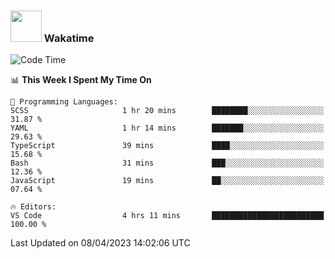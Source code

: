 ### <img src="https://media.giphy.com/media/VgCDAzcKvsR6OM0uWg/giphy.gif" width="50"> Wakatime

  <!--START_SECTION:waka-->
![Code Time](http://img.shields.io/badge/Code%20Time-1%2C355%20hrs%203%20mins-blue)

📊 **This Week I Spent My Time On** 

```text
💬 Programming Languages: 
SCSS                     1 hr 20 mins        ████████░░░░░░░░░░░░░░░░░   31.87 % 
YAML                     1 hr 14 mins        ███████░░░░░░░░░░░░░░░░░░   29.63 % 
TypeScript               39 mins             ████░░░░░░░░░░░░░░░░░░░░░   15.68 % 
Bash                     31 mins             ███░░░░░░░░░░░░░░░░░░░░░░   12.36 % 
JavaScript               19 mins             ██░░░░░░░░░░░░░░░░░░░░░░░   07.64 % 

🔥 Editors: 
VS Code                  4 hrs 11 mins       █████████████████████████   100.00 % 
```


 Last Updated on 08/04/2023 14:02:06 UTC
<!--END_SECTION:waka-->
